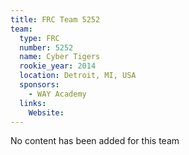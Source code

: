 ```yaml
---
title: FRC Team 5252
team:
  type: FRC
  number: 5252
  name: Cyber Tigers
  rookie_year: 2014
  location: Detroit, MI, USA
  sponsors:
    - WAY Academy
  links:
    Website: 
---
```

No content has been added for this team